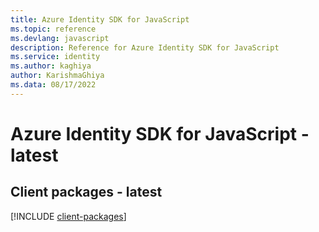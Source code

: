 ```yaml
---
title: Azure Identity SDK for JavaScript
ms.topic: reference
ms.devlang: javascript
description: Reference for Azure Identity SDK for JavaScript
ms.service: identity
ms.author: kaghiya
author: KarishmaGhiya
ms.data: 08/17/2022
---
```

# Azure Identity SDK for JavaScript - latest

## Client packages - latest
[!INCLUDE [client-packages](identity-client-index.md)]